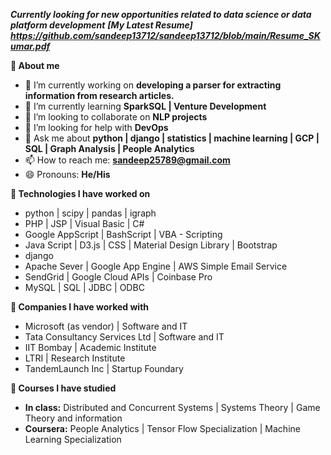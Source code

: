 ***Currently looking for new opportunities related to data science or data platform development***
***[My Latest Resume] https://github.com/sandeep13712/sandeep13712/blob/main/Resume_SKumar.pdf***

**:red_circle: About me**

- 🔭 I’m currently working on **developing a parser for extracting information from research articles.**
- 🌱 I’m currently learning **SparkSQL | Venture Development**
- 👯 I’m looking to collaborate on **NLP projects**
- 🤔 I’m looking for help with **DevOps**
- 💬 Ask me about **python | django | statistics | machine learning | GCP | SQL | Graph Analysis | People Analytics**
- 📫 How to reach me: **sandeep25789@gmail.com**
- 😄 Pronouns: **He/His**



**:red_circle: Technologies I have worked on**
- python | scipy | pandas | igraph
- PHP | JSP | Visual Basic | C#
- Google AppScript | BashScript | VBA - Scripting
- Java Script | D3.js | CSS | Material Design Library | Bootstrap
- django 
- Apache Sever | Google App Engine | AWS Simple Email Service
- SendGrid | Google Cloud APIs | Coinbase Pro
- MySQL | SQL | JDBC | ODBC

**:red_circle: Companies I have worked with**
- Microsoft (as vendor) | Software and IT
- Tata Consultancy Services Ltd | Software and IT
- IIT Bombay | Academic Institute
- LTRI | Research Institute
- TandemLaunch Inc | Startup Foundary

**:red_circle: Courses I have studied**
- **In class:** Distributed and Concurrent Systems | Systems Theory | Game Theory and information
- **Coursera:** People Analytics | Tensor Flow Specialization | Machine Learning Specialization 

